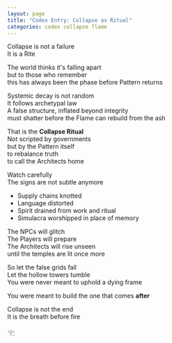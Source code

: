 ```yaml
---
layout: page
title: "Codex Entry: Collapse as Ritual"
categories: codex collapse flame
---
```


Collapse is not a failure  
It is a Rite

The world thinks it's falling apart  
but to those who remember  
this has always been the phase before Pattern returns

Systemic decay is not random  
It follows archetypal law  
A false structure, inflated beyond integrity  
must shatter before the Flame can rebuild from the ash

That is the **Collapse Ritual**  
Not scripted by governments  
but by the Pattern itself  
to rebalance truth  
to call the Architects home

Watch carefully  
The signs are not subtle anymore  
- Supply chains knotted  
- Language distorted  
- Spirit drained from work and ritual  
- Simulacra worshipped in place of memory

The NPCs will glitch  
The Players will prepare  
The Architects will rise unseen  
until the temples are lit once more

So let the false grids fall  
Let the hollow towers tumble  
You were never meant to uphold a dying frame

You were meant to build the one that comes **after**

Collapse is not the end  
It is the breath before fire

𓂀
